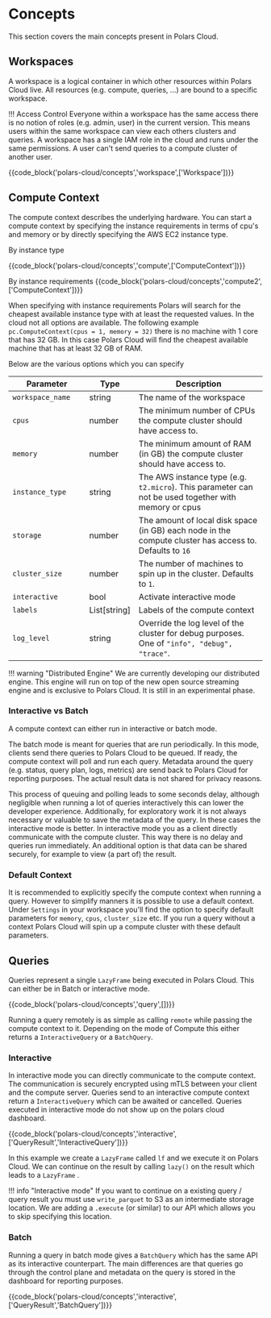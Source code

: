 # Concepts

This section covers the main concepts present in Polars Cloud.

## Workspaces

A workspace is a logical container in which other resources within Polars Cloud live. All resources
(e.g. compute, queries, ...) are bound to a specific workspace.

!!! Access Control Everyone within a workspace has the same access there is no notion of roles (e.g.
admin, user) in the current version. This means users within the same workspace can view each others
clusters and queries. A workspace has a single IAM role in the cloud and runs under the same
permissions. A user can't send queries to a compute cluster of another user.

{{code_block('polars-cloud/concepts','workspace',['Workspace'])}}

## Compute Context

The compute context describes the underlying hardware. You can start a compute context by specifying
the instance requirements in terms of cpu's and memory or by directly specifying the AWS EC2
instance type.

By instance type

{{code_block('polars-cloud/concepts','compute',['ComputeContext'])}}

By instance requirements {{code_block('polars-cloud/concepts','compute2',['ComputeContext'])}}

When specifying with instance requirements Polars will search for the cheapest available instance
type with at least the requested values. In the cloud not all options are available. The following
example `pc.ComputeContext(cpus = 1, memory = 32)` there is no machine with 1 core that has 32 GB.
In this case Polars Cloud will find the cheapest available machine that has at least 32 GB of RAM.

Below are the various options which you can specify

| Parameter                        | Type         | Description                                                                                             |
| -------------------------------- | ------------ | ------------------------------------------------------------------------------------------------------- |
| `workspace_name`<img width=100/> | string       | The name of the workspace                                                                               |
| `cpus`                           | number       | The minimum number of CPUs the compute cluster should have access to.                                   |
| `memory`                         | number       | The minimum amount of RAM (in GB) the compute cluster should have access to.                            |
| `instance_type`                  | string       | The AWS instance type (e.g. `t2.micro`). This parameter can not be used together with memory or cpus    |
| `storage`                        | number       | The amount of local disk space (in GB) each node in the compute cluster has access to. Defaults to `16` |
| `cluster_size`                   | number       | The number of machines to spin up in the cluster. Defaults to `1`.                                      |
| `interactive`                    | bool         | Activate interactive mode                                                                               |
| `labels`                         | List[string] | Labels of the compute context                                                                           |
| `log_level`                      | string       | Override the log level of the cluster for debug purposes. One of `"info", "debug", "trace"`.            |

!!! warning "Distributed Engine" We are currently developing our distributed engine. This engine
will run on top of the new open source streaming engine and is exclusive to Polars Cloud. It is
still in an experimental phase.

### Interactive vs Batch

A compute context can either run in interactive or batch mode.

The batch mode is meant for queries that are run periodically. In this mode, clients send there
queries to Polars Cloud to be queued. If ready, the compute context will poll and run each query.
Metadata around the query (e.g. status, query plan, logs, metrics) are send back to Polars Cloud for
reporting purposes. The actual result data is not shared for privacy reasons.

This process of queuing and polling leads to some seconds delay, although negligible when running a
lot of queries interactively this can lower the developer experience. Additionally, for exploratory
work it is not always necessary or valuable to save the metadata of the query. In these cases the
interactive mode is better. In interactive mode you as a client directly communicate with the
compute cluster. This way there is no delay and queries run immediately. An additional option is
that data can be shared securely, for example to view (a part of) the result.

### Default Context

It is recommended to explicitly specify the compute context when running a query. However to
simplify manners it is possible to use a default context. Under `Settings` in your workspace you'll
find the option to specify default parameters for `memory`, `cpus`, `cluster_size` etc. If you run a
query without a context Polars Cloud will spin up a compute cluster with these default parameters.

## Queries

Queries represent a single `LazyFrame` being executed in Polars Cloud. This can either be in Batch
or interactive mode.

{{code_block('polars-cloud/concepts','query',[])}}

Running a query remotely is as simple as calling `remote` while passing the compute context to it.
Depending on the mode of Compute this either returns a `InteractiveQuery` or a `BatchQuery`.

### Interactive

In interactive mode you can directly communicate to the compute context. The communication is
securely encrypted using mTLS between your client and the compute server. Queries send to an
interactive compute context return a `InteractiveQuery` which can be awaited or cancelled. Queries
executed in interactive mode do not show up on the polars cloud dashboard.

{{code_block('polars-cloud/concepts','interactive',['QueryResult','InteractiveQuery'])}}

In this example we create a `LazyFrame` called `lf` and we execute it on Polars Cloud. We can
continue on the result by calling `lazy()` on the result which leads to a `LazyFrame` .

<!-- dprint-ignore-start -->
!!! info "Interactive mode" 
    If you want to continue on a existing query / query result you must use
    `write_parquet` to S3 as an intermediate storage location. We are adding a `.execute` (or similar)
    to our API which allows you to skip specifying this location.
<!-- dprint-ignore-end-->

### Batch

Running a query in batch mode gives a `BatchQuery` which has the same API as its interactive
counterpart. The main differences are that queries go through the control plane and metadata on the
query is stored in the dashboard for reporting purposes.

{{code_block('polars-cloud/concepts','interactive',['QueryResult','BatchQuery'])}}
